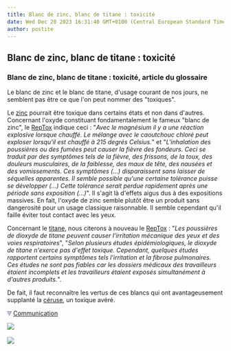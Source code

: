 ```yaml
---
title: Blanc de zinc, blanc de titane : toxicité
date: Wed Dec 20 2023 16:31:40 GMT+0100 (Central European Standard Time)
author: postite
---
```


## Blanc de zinc, blanc de titane : toxicité
### Blanc de zinc, blanc de titane : toxicité, article du glossaire
 Le blanc de zinc et le blanc de titane, d'usage courant de nos jours, ne semblent pas être ce que l'on peut nommer des "toxiques".

Le [zinc](zinc.html) pourrait être toxique dans certains états et non dans d'autres. Concernant l'oxyde constituant fondamentalement le fameux "blanc de zinc", le [RepTox](liensutiles.html#csst) indique ceci : "_Avec le magnésium il y a une réaction explosive lorsque chauffé. Le mélange avec le caoutchouc chloré peut exploser lorsqu'il est chauffé à 215 degrés Celsius._" et "_L'inhalation des poussières ou des fumées peut causer la fièvre des fondeurs. Ceci se traduit par des symptômes tels de la fièvre, des frissons, de la toux, des douleurs musculaires, de la faiblesse, des maux de tête, des nausées et des vomissements. Ces symptômes (...) disparaissent sans laisser de séquelles apparentes. Il semble possible qu'une certaine tolérance puisse se développer (...) Cette tolérance serait perdue rapidement après une période sans exposition (...)_". Il s'agit là d'effets aigus dus à des expositions massives. En fait, l'oxyde de zinc semble plutôt être un produit sans dangerosité pour un usage classique raisonnable. Il semble cependant qu'il faille éviter tout contact avec les yeux.

Concernant le [titane](annexe1.html#ti), nous citerons à nouveau le [RepTox](liensutiles.html#csst) : "_Les poussières de dioxyde de titane peuvent causer l'irritation mécanique des yeux et des voies respiratoires_", "_Selon plusieurs études épidémiologiques, le dioxyde de titane n'exerce pas d'effet toxique. Cependant, quelques études rapportent certains symptômes tels l'irritation et la fibrose pulmonaires. Ces études ne sont pas fiables car les dossiers médicaux des travailleurs étaient incomplets et les travailleurs étaient exposés simultanément à d'autres produits._".

De fait, il faut reconnaître les vertus de ces blancs qui ont avantageusement supplanté la [céruse](ceruse.html), un toxique avéré.



![](images/flechebas.gif) [Communication](http://www.artrealite.com/annonceurs.htm) 

[![](https://cbonvin.fr/sites/regie.artrealite.com/visuels/campagne1.png)](index-2.html#20131014)

![](https://cbonvin.fr/sites/regie.artrealite.com/visuels/campagne2.png)